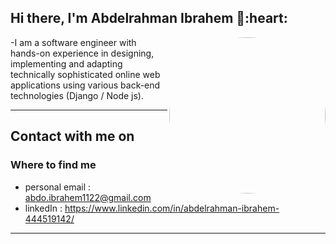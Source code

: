 <h2> Hi there, I'm Abdelrahman Ibrahem 👋:heart: </h2>

 <img align='right' src="https://media2.giphy.com/media/qgQUggAC3Pfv687qPC/giphy.gif" style="width:250px;border-radius:50%;">
 
-I am  a software engineer with hands-on experience in designing, implementing and adapting technically sophisticated online web applications using various back-end technologies (Django / Node js).
<hr>

<h2> Contact with me on </h2>

<h3>Where to find me</h3>

- personal email : abdo.ibrahem1122@gmail.com
- linkedIn : https://www.linkedin.com/in/abdelrahman-ibrahem-444519142/
<hr>
